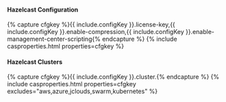 #### Hazelcast Configuration

{% capture cfgkey %}{{ include.configKey }}.license-key,{{ include.configKey }}.enable-compression,{{ include.configKey }}.enable-management-center-scripting{% endcapture %}
{% include casproperties.html properties=cfgkey %}
   
#### Hazelcast Clusters

{% capture cfgkey %}{{ include.configKey }}.cluster.{% endcapture %}
{% include casproperties.html properties=cfgkey excludes="aws,azure,jclouds,swarm,kubernetes" %}
